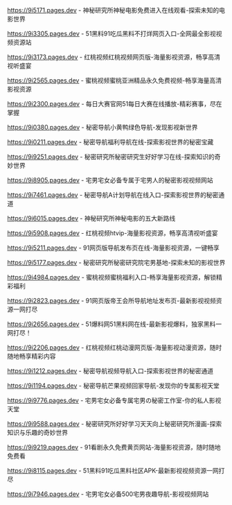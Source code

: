 
https://9i5171.pages.dev - 神秘研究所神秘电影免费进入在线观看-探索未知的电影世界

https://9i3305.pages.dev - 51黑料91吃瓜黑料不打烊网页入口-全网最全影视视频资源站

https://9i3173.pages.dev - 红桃视频红桃视频网页版-海量影视资源，畅享高清视听盛宴

https://9i2565.pages.dev - 蜜桃视频蜜桃亚洲精品永久免费视频-畅享海量高清影视资源

https://9i2300.pages.dev - 每日大赛官网51每日大赛在线播放-精彩赛事，尽在掌握

https://9i0380.pages.dev - 秘密导航小黄鸭绿色导航-发现影视新世界

https://9i0211.pages.dev - 秘密导航福利导航在线-探索影视世界的秘密宝藏

https://9i9251.pages.dev - 秘密研究所秘密研究生好好学习在线-探索知识的奇妙世界

https://9i8905.pages.dev - 宅男宅女必备专属于宅男人的秘密影视视频网站

https://9i7461.pages.dev - 秘密导航A计划导航在线入口-探索影视世界的秘密通道

https://9i6015.pages.dev - 神秘研究所神秘电影的五大新路线

https://9i5908.pages.dev - 红桃视频htvip-海量影视资源，畅享高清视听盛宴

https://9i5211.pages.dev - 91网页版导航发布页在线-海量影视资源，一键畅享

https://9i5177.pages.dev - 秘密研究所秘密研究院宅男基地-探索未知的影视世界

https://9i4984.pages.dev - 蜜桃视频蜜桃福利入口-畅享海量影视资源，解锁精彩福利

https://9i2823.pages.dev - 91网页版帝王会所导航地址发布页-最新影视视频资源一网打尽

https://9i2656.pages.dev - 51爆料网51黑料网在线-最新影视爆料，独家黑料一网打尽！

https://9i2206.pages.dev - 红桃视频红桃动漫网页版-海量影视动漫资源，随时随地畅享精彩内容

https://9i1212.pages.dev - 秘密导航视频导航入口-探索影视世界的秘密通道

https://9i1194.pages.dev - 秘密导航芒果视频回家导航-发现你的专属影视天堂

https://9i9776.pages.dev - 宅男宅女必备专属宅男の秘密工作室-你的私人影视天堂

https://9i9588.pages.dev - 秘密研究所好好学习天天向上秘密研究所漫画-探索知识与乐趣的奇妙世界

https://9i9219.pages.dev - 91看剧永久免费黄页网站-海量影视资源，随时随地免费看

https://9i8115.pages.dev - 51黑料91吃瓜黑料社区APK-最新影视视频资源一网打尽

https://9i7946.pages.dev - 宅男宅女必备500宅男夜趣导航-影视视频网站
